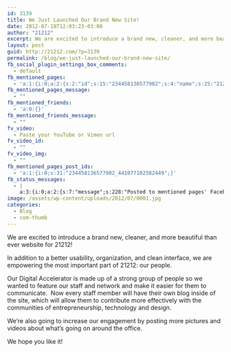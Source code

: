 ```yaml
---
id: 3139
title: We Just Launched Our Brand New Site!
date: 2012-07-18T12:03:23-03:00
author: "21212"
excerpt: We are excited to introduce a brand new, cleaner, and more beautiful than ever website for 21212!
layout: post
guid: http://21212.com/?p=3139
permalink: /blog/we-just-launched-our-brand-new-site/
fb_social_plugin_settings_box_comments:
  - default
fb_mentioned_pages:
  - 'a:1:{i:0;a:2:{s:2:"id";s:15:"234458136577902";s:4:"name";s:25:"21212 Digital Accelerator";}}'
fb_mentioned_pages_message:
  - ""
fb_mentioned_friends:
  - 'a:0:{}'
fb_mentioned_friends_message:
  - ""
fv_video:
  - Paste your YouTube or Vimeo url
fv_video_id:
  - ""
fv_video_img:
  - ""
fb_mentioned_pages_post_ids:
  - 'a:1:{i:0;s:31:"234458136577902_441077102582449";}'
fb_status_messages:
  - |
    a:3:{i:0;a:2:{s:7:"message";s:228:"Posted to mentioned pages' Facebook Timelines. <a href="http://www.facebook.com/234458136577902/posts/441077102582449" target="_blank"><img src="{{ site.url }}http://graph.facebook.com/234458136577902/picture" width="15" target="_blank"></a> ";s:5:"error";s:0:"";}i:1;a:2:{s:7:"message";s:352:"Failed posting to your Facebook Timeline. Error: {"message":"Object at URL 'http://21212.com/blog/we-just-launched-our-brand-new-site/' of type 'article' is invalid because it specifies multiple 'og:url' values: http://21212.com/blog/we-just-launched-our-brand-new-site/, http://21212.com/blog/we-just-launched-our-brand-new-site/.","type":"Exception"}";s:5:"error";s:1:"1";}i:2;a:2:{s:7:"message";s:118:"Posted to <a href="http://www.facebook.com/234458136577902_441077102582449" target="_blank">your Facebook Timeline</a>";s:5:"error";s:0:"";}}
image: /assets/wp-content/uploads/2012/07/0001.jpg
categories:
  - Blog
  - com-thumb
---
```

We are excited to introduce a brand new, cleaner, and more beautiful than ever website for 21212!

In addition to a better usability, organization, and clean interface, we are empowering the most important part of 21212: our people.

Our Digital Accelerator is made up of a strong group of people so we wanted to feature our staff and network and make it easier for them to communicate.  Now every staff member will have their own blog inside of the site, which will allow them to contribute more effectively with the communities of entrepreneurship, technology and design.

We&#8217;re also going to increase our engagement by posting more pictures and videos about what&#8217;s going on around the office.

We hope you like it!